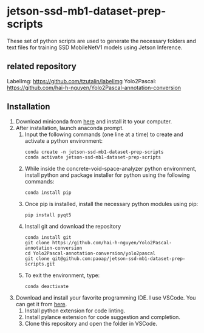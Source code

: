 # jetson-ssd-mb1-dataset-prep-scripts
These set of python scripts are used to generate the necessary folders and text files for training SSD MobileNetV1 models using Jetson Inference.

## related repository
LabelImg: https://github.com/tzutalin/labelImg
Yolo2Pascal: https://github.com/hai-h-nguyen/Yolo2Pascal-annotation-conversion

## Installation
1. Download miniconda from [here](https://docs.conda.io/en/latest/miniconda.html) and install it to your computer.
2. After installation, launch anaconda prompt.
   1. Input the following commands (one line at a time) to create and activate a python environment:
      ```
      conda create -n jetson-ssd-mb1-dataset-prep-scripts
      conda activate jetson-ssd-mb1-dataset-prep-scripts
      ```
   2. While inside the concrete-void-space-analyzer python environment, install python and package installer for python using the following commands:
      ```
      conda install pip
      ```
   3. Once pip is installed, install the necessary python modules using pip:
      ```
      pip install pyqt5 
      ```
   4. Install git and download the repository
      ```
      conda install git
      git clone https://github.com/hai-h-nguyen/Yolo2Pascal-annotation-conversion
      cd Yolo2Pascal-annotation-conversion/yolo2pascal
      git clone git@github.com:paoap/jetson-ssd-mb1-dataset-prep-scripts.git
      ```
   5. To exit the environment, type:
      ```
      conda deactivate
      ```      
4. Download and install your favorite programming IDE. I use VSCode. You can get it from [here](https://code.visualstudio.com/).
   1. Install python extension for code linting.
   2. Install pylance extension for code suggestion and completion.
   3. Clone this repository and open the folder in VSCode.
